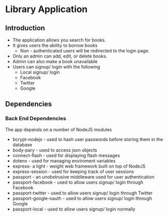 # Library Application

## Introduction

* The application allows you search for books.
* It gives users the ability to borrow books
  + Non - authenticated users will be redirected to the login page.
* Only an admin can add, edit, or delete books.
* Admin can also make a book unavailable
* Users can signup/ login with the following
  + Local signup/ login
  + Facebook
  + Twitter
  + Google

## Dependencies
### Back End Dependencies
The app depends on a number of NodeJS modules
* bcrypt-nodejs - used to hash user passwords before storing them in the database
* body-pary - used to access json objects
* connect-flash - used for displaying flash messages
* dotenv - used for managing enviroment variables
* express- a light - weight web framework built on top of NodeJS
* express-session - used for keeping track of user sessions
* passport - an unobstrusive middleware used for user authentication
* passport-facebook - used to allow users signup/ login through Facebook
* passport-twitter - used to allow users signup/ login through Twitter
* passport-google-oauth - used to allow users signup/ login through Google
* passport-local - used to allow users signup/ login normally